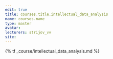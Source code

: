 ```yaml
---
edit: true
title: courses.title.intellectual_data_analysis
name: courses.name
type: master
avatar:
lecturers: strijov_vv
site:
---
```


{% tf _course/intellectual_data_analysis.md %}
